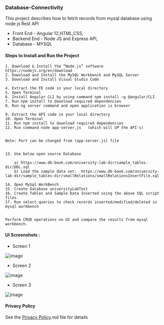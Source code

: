 ### Database-Connectivity
This project describes how to fetch records from mysql database using node js Rest API


* Front End - Angular 12,HTML,CSS,
* Backend End - Node JS and Express API,
* Database - MYSQL


#### Steps to Install and Run the Project
```
1. Download & Install the “Node.js” software https://nodejs.org/en/download
2. Download and Install the MySQL Workbench and MySQL Server
3. Download and Install Visual Studio Code

4. Extract the FE code in your local directory
5. Open Terminal
6. Install Angular CLI by using command npm install –g @angular/CLI
7. Run npm install to download required dependencies
8. Run ng server command and open application is browser

9. Extract the API code in your local directory
10. Open Terminal
11. Run npm install to download required dependencies
12. Run command node app-server.js   (which will UP the API's)


Note: Port can be changed from (app-server.js) file


13. Use below open source Database

    a) https://www.db-book.com/university-lab-dir/sample_tables-dir/DDL.sql
    b) Load the sample data set:  https://www.db-book.com/university-lab-dir/sample_tables-dir/smallRelations/smallRelationsInsertFile.sql
    
14. Open MySql WorkBench
15. Create Database universityLabTest
16. Create Tables and Sample Data Inserted using the above SQL script files.
17. Run select queries to check records inserted/modified/deleted in mysql workbench


Perform CRUD operations on UI and compare the results from mysql workbench.

```

#### UI Screenshots : 

* Screen 1 

![image](https://user-images.githubusercontent.com/10955528/226477070-392ee4b9-d452-4229-a112-20b45351f15e.png)

* Screen 2 

![image](https://user-images.githubusercontent.com/10955528/226477163-9296ec1d-7eea-4fb4-9a36-642fa5d09f35.png)

* Screen 3

![image](https://user-images.githubusercontent.com/10955528/226477277-cb343ad2-06d9-44ee-85f6-1f3b83078fee.png)



#### Privacy Policy


See the [Privacy Policy](Privacy%20Policy.md).md file for details

